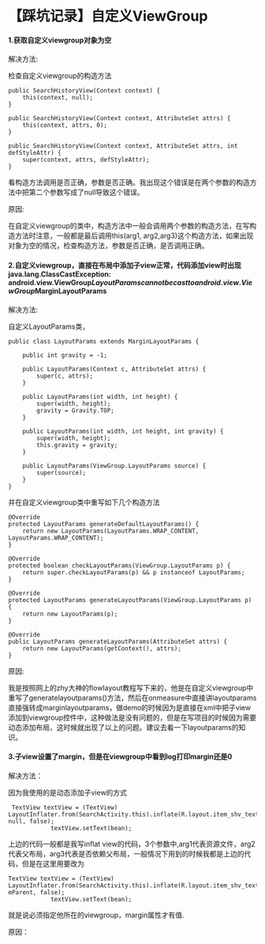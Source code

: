 # 【踩坑记录】自定义ViewGroup
#### 1.获取自定义viewgroup对象为空
解决方法:

检查自定义viewgroup的构造方法

	public SearchHistoryView(Context context) {
        this(context, null);
    }

    public SearchHistoryView(Context context, AttributeSet attrs) {
        this(context, attrs, 0);
    }

    public SearchHistoryView(Context context, AttributeSet attrs, int defStyleAttr) {
        super(context, attrs, defStyleAttr);
    }
看构造方法调用是否正确，参数是否正确。我出现这个错误是在两个参数的构造方法中把第二个参数写成了null导致这个错误。

原因:

在自定义viewgroup的类中，构造方法中一般会调用两个参数的构造方法，在写构造方法时注意，一般都是最后调用this(arg1, arg2,arg3)这个构造方法，如果出现对象为空的情况，检查构造方法，参数是否正确，是否调用正确。

#### 2.自定义viewgroup，直接在布局中添加子view正常，代码添加view时出现java.lang.ClassCastException: android.view.ViewGroup$LayoutParams cannot be cast to android.view.ViewGroup$MarginLayoutParams
解决方法:

自定义LayoutParams类，

	public class LayoutParams extends MarginLayoutParams {

        public int gravity = -1;

        public LayoutParams(Context c, AttributeSet attrs) {
            super(c, attrs);
        }

        public LayoutParams(int width, int height) {
            super(width, height);
            gravity = Gravity.TOP;
        }

        public LayoutParams(int width, int height, int gravity) {
            super(width, height);
            this.gravity = gravity;
        }

        public LayoutParams(ViewGroup.LayoutParams source) {
            super(source);
        }
    }
并在自定义viewgroup类中重写如下几个构造方法

	@Override
    protected LayoutParams generateDefaultLayoutParams() {
        return new LayoutParams(LayoutParams.WRAP_CONTENT, LayoutParams.WRAP_CONTENT);
    }

    @Override
    protected boolean checkLayoutParams(ViewGroup.LayoutParams p) {
        return super.checkLayoutParams(p) && p instanceof LayoutParams;
    }

    @Override
    protected LayoutParams generateLayoutParams(ViewGroup.LayoutParams p) {
        return new LayoutParams(p);
    }

    @Override
    public LayoutParams generateLayoutParams(AttributeSet attrs) {
        return new LayoutParams(getContext(), attrs);
    }
    
    
原因:

我是按照网上的zhy大神的flowlayout教程写下来的，他是在自定义viewgroup中重写了generatelayoutparams()方法，然后在onmeasure中直接讲layoutparams直接强转成marginlayoutparams，做demo的时候因为是直接在xml中把子view添加到viewgroup控件中，这种做法是没有问题的，但是在写项目的时候因为需要动态添加布局，这时候就出现了以上的问题。建议去看一下layoutparams的知识。

#### 3.子view设置了margin，但是在viewgroup中看到log打印margin还是0
解决方法：

因为我使用的是动态添加子view的方式

	 TextView textView = (TextView) LayoutInflater.from(SearchActivity.this).inflate(R.layout.item_shv_textview, null, false);
                textView.setText(bean);

上边的代码一般都是我写inflat view的代码，3个参数中,arg1代表资源文件，arg2代表父布局，arg3代表是否依赖父布局，一般情况下用到的时候我都是上边的代码，但是在这里用要改为

	TextView textView = (TextView) LayoutInflater.from(SearchActivity.this).inflate(R.layout.item_shv_textview, mParent, false);
                textView.setText(bean);
              
 就是说必须指定他所在的viewgroup，margin属性才有值.
 
原因：